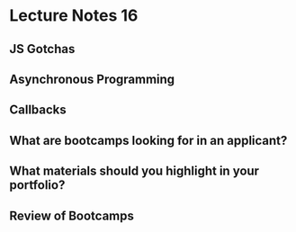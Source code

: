 # Lecture Notes 16

## JS Gotchas

## Asynchronous Programming

## Callbacks

## What are bootcamps looking for in an applicant?

## What materials should you highlight in your portfolio?

## Review of Bootcamps

